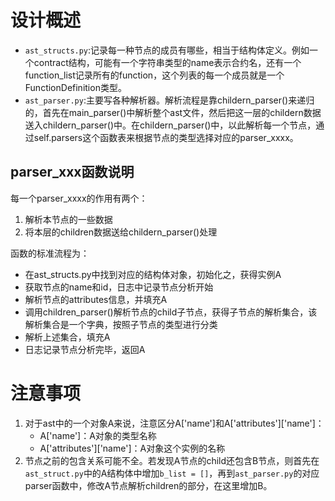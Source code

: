 # 设计概述

- `ast_structs.py`:记录每一种节点的成员有哪些，相当于结构体定义。例如一个contract结构，可能有一个字符串类型的name表示合约名，还有一个function_list记录所有的function，这个列表的每一个成员就是一个FunctionDefinition类型。
- `ast_parser.py`:主要写各种解析器。解析流程是靠childern_parser()来递归的，首先在main_parser()中解析整个ast文件，然后把这一层的childern数据送入childern_parser()中。在childern_parser()中，以此解析每一个节点，通过self.parsers这个函数表来根据节点的类型选择对应的parser_xxxx。

## parser_xxx函数说明

每一个parser_xxxx的作用有两个：
1. 解析本节点的一些数据
2. 将本层的children数据送给childern_parser()处理

函数的标准流程为：
- 在ast_structs.py中找到对应的结构体对象，初始化之，获得实例A
- 获取节点的name和id，日志中记录节点分析开始
- 解析节点的attributes信息，并填充A
- 调用children_parser()解析节点的child子节点，获得子节点的解析集合，该解析集合是一个字典，按照子节点的类型进行分类
- 解析上述集合，填充A
- 日志记录节点分析完毕，返回A



# 注意事项

1. 对于ast中的一个对象A来说，注意区分A['name']和A['attributes']['name']：
   - A['name']：A对象的类型名称
   - A['attributes']['name']：A对象这个实例的名称
2. 节点之前的包含关系可能不全。若发现A节点的child还包含B节点，则首先在`ast_struct.py`中的A结构体中增加`b_list = []`，再到`ast_parser.py`的对应parser函数中，修改A节点解析children的部分，在这里增加B。